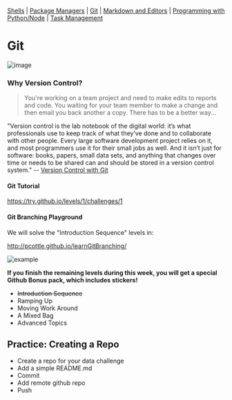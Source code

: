 [Shells](Shells.md#shells) | [Package Managers](PackageManagers.md#configuration-management) |  [Git](Git.md#git) | [Markdown and Editors](MarkdownEditors.md#markdown) | [Programming with Python/Node](Programming.md#programming) | [Task Management](OnlineTools.md#online-tools)

# Git

![image](https://cloud.githubusercontent.com/assets/742934/15635543/d1044ff6-25ae-11e6-9680-077830cff8f5.png)

### Why Version Control?

> You're working on a team project and need to make edits to reports and code. You waiting for your team member to make a change and then email you back another a copy. There has to be a better way...

"Version control is the lab notebook of the digital world: it’s what professionals use to keep track of what they’ve done and to collaborate with other people. Every large software development project relies on it, and most programmers use it for their small jobs as well. And it isn’t just for software: books, papers, small data sets, and anything that changes over time or needs to be shared can and should be stored in a version control system." -- [Version Control with Git](http://swcarpentry.github.io/git-novice/)

#### Git Tutorial

https://try.github.io/levels/1/challenges/1

#### Git Branching Playground

We will solve the "Introduction Sequence" levels in:  

http://pcottle.github.io/learnGitBranching/   

![example](https://cloud.githubusercontent.com/assets/742934/9494425/c4dd4b66-4bd3-11e5-9aac-04bfc8fed771.png)

**If you finish the remaining levels during this week, you will get a special Github Bonus pack, which includes stickers!**

* <s>Introduction Sequence</s>
* Ramping Up
* Moving Work Around
* A Mixed Bag
* Advanced Topics

## Practice: Creating a Repo

* Create a repo for your data challenge
* Add a simple README.md
* Commit
* Add remote github repo
* Push
